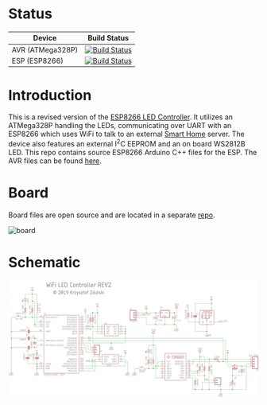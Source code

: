 # Status
| Device           | Build Status                                                                                                                                        |
|------------------|-----------------------------------------------------------------------------------------------------------------------------------------------------|
| AVR (ATMega328P) | [![Build Status](https://travis-ci.org/RouNNdeL/wifi-led-controller-avr.svg?branch=master)](https://travis-ci.org/RouNNdeL/wifi-led-controller-avr) |
| ESP (ESP8266)    | [![Build Status](https://travis-ci.org/RouNNdeL/wifi-led-controller-esp.svg?branch=master)](https://travis-ci.org/RouNNdeL/wifi-led-controller-esp) |

# Introduction
This is a revised version of the [ESP8266 LED Controller](https://github.com/RouNNdeL/esp8266-leds). It utilizes an ATMega328P handling the LEDs, communicating over UART with an ESP8266 which uses WiFi to talk to an external [Smart Home](https://github.com/RouNNdeL/smart-home) server. The device also features an external I<sup>2</sup>C EEPROM and an on board WS2812B LED.  This repo contains source ESP8266 Arduino C++ files for the ESP. The AVR files can be found [here](https://github.com/RouNNdeL/wifi-led-controller-avr).

# Board
Board files are open source and are located in a separate [repo](https://github.com/RouNNdeL/wifi-led-controller).

![board](https://imgur.com/B5NNHqA.jpg)

# Schematic 
![schematic](https://github.com/RouNNdeL/wifi-led-controller/raw/master/outputs/v1/schematic.png)
